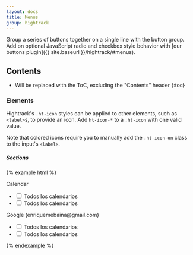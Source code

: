 ```yaml
---
layout: docs
title: Menus
group: hightrack
---
```


Group a series of buttons together on a single line with the button group. Add on optional JavaScript radio and checkbox style behavior with [our buttons plugin]({{ site.baseurl }}/hightrack/#menus).

## Contents

* Will be replaced with the ToC, excluding the "Contents" header
{:toc}

### Elements

Hightrack's `.ht-icon` styles can be applied to other elements, such as `<label>`s, to provide an icon. Add `ht-icon-*` to a `.ht-icon` with one valid value.

Note that colored icons require you to manually add the `.ht-icon-on` class to the input's `<label>`.

##### Sections

{% example html %}
<div class="ht-menu col-md-4">
	<div class="row ht-header ht-menu-element">
	  <div class="ht-category col-xs-10">Calendar</div>
	  <div class="col-xs-2">
	  	<label class="ht-icon ht-icon-dropdown ht-icon-on"></label>
	  </div>
	</div>
	<ul>
		<li>
			<div class="row">
				<div class="ht-category col-xs-10">
					<div class="form-group">
					  <label class="custom-control custom-checkbox">
					    <input type="checkbox" class="custom-control-input">
					    <span class="custom-control-indicator"></span>
					    <span class="custom-control-description">Todos los calendarios</span>
					  </label>
					</div>
				</div>
				<div class="col-xs-2">
					<label class="ht-icon ht-icon-options ht-icon-on"></label>
				</div>
			</div>
		</li>
		<li>
			<div class="row">
				<div class="ht-category col-xs-10">
					<div class="form-group">
					  <label class="custom-control custom-checkbox">
					    <input type="checkbox" class="custom-control-input">
					    <span class="custom-control-indicator"></span>
					    <span class="custom-control-description">Todos los calendarios</span>
					  </label>
					</div>
				</div>
				<div class="col-xs-2">
					<label class="ht-icon ht-icon-options ht-icon-on"></label>
				</div>
			</div>
		</li>
	</ul>
	<div class="row ht-header ht-menu-element">
	  <div class="ht-folder col-xs-12"><label class="ht-icon ht-icon-folder ht-icon-on"></label> Google (enriquemebaina@gmail.com)</div>
	</div>
	<ul>
		<li>
			<div class="row">
				<div class="ht-category col-xs-10">
					<div class="form-group">
					  <label class="custom-control custom-checkbox">
					    <input type="checkbox" class="custom-control-input">
					    <span class="custom-control-indicator"></span>
					    <span class="custom-control-description">Todos los calendarios</span>
					  </label>
					</div>
				</div>
				<div class="col-xs-2">
					<label class="ht-icon ht-icon-options ht-icon-on"></label>
				</div>
			</div>
		</li>
		<li>
			<div class="row">
				<div class="ht-category col-xs-10">
					<div class="form-group">
					  <label class="custom-control custom-checkbox">
					    <input type="checkbox" class="custom-control-input">
					    <span class="custom-control-indicator"></span>
					    <span class="custom-control-description">Todos los calendarios</span>
					  </label>
					</div>
				</div>
				<div class="col-xs-2">
					<label class="ht-icon ht-icon-options ht-icon-on"></label>
				</div>
			</div>
		</li>
	</ul>
</div>
{% endexample %}

